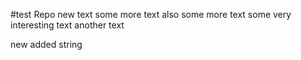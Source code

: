 #test Repo 
new text 
some more text
also some more text
some very interesting text
another text

new added string